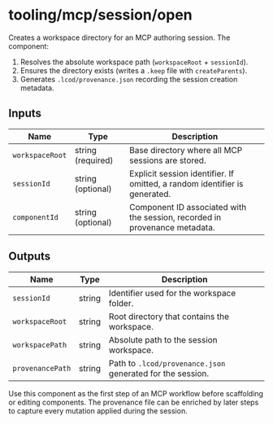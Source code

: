 # tooling/mcp/session/open

Creates a workspace directory for an MCP authoring session. The component:

1. Resolves the absolute workspace path (`workspaceRoot` + `sessionId`).
2. Ensures the directory exists (writes a `.keep` file with `createParents`).
3. Generates `.lcod/provenance.json` recording the session creation metadata.

## Inputs

| Name | Type | Description |
| ---- | ---- | ----------- |
| `workspaceRoot` | string (required) | Base directory where all MCP sessions are stored. |
| `sessionId` | string (optional) | Explicit session identifier. If omitted, a random identifier is generated. |
| `componentId` | string (optional) | Component ID associated with the session, recorded in provenance metadata. |

## Outputs

| Name | Type | Description |
| ---- | ---- | ----------- |
| `sessionId` | string | Identifier used for the workspace folder. |
| `workspaceRoot` | string | Root directory that contains the workspace. |
| `workspacePath` | string | Absolute path to the session workspace. |
| `provenancePath` | string | Path to `.lcod/provenance.json` generated for the session. |

Use this component as the first step of an MCP workflow before scaffolding or editing components. The provenance file can be enriched by later steps to capture every mutation applied during the session.
